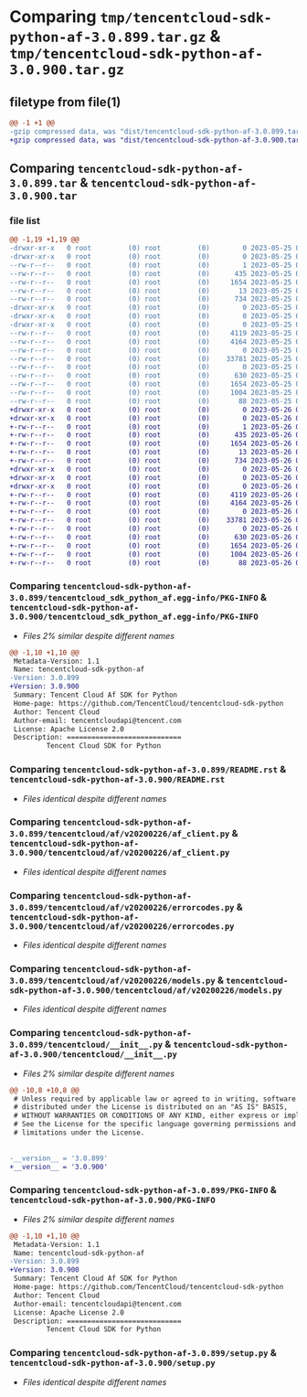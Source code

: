 # Comparing `tmp/tencentcloud-sdk-python-af-3.0.899.tar.gz` & `tmp/tencentcloud-sdk-python-af-3.0.900.tar.gz`

## filetype from file(1)

```diff
@@ -1 +1 @@
-gzip compressed data, was "dist/tencentcloud-sdk-python-af-3.0.899.tar", last modified: Thu May 25 00:15:28 2023, max compression
+gzip compressed data, was "dist/tencentcloud-sdk-python-af-3.0.900.tar", last modified: Fri May 26 02:08:53 2023, max compression
```

## Comparing `tencentcloud-sdk-python-af-3.0.899.tar` & `tencentcloud-sdk-python-af-3.0.900.tar`

### file list

```diff
@@ -1,19 +1,19 @@
-drwxr-xr-x   0 root         (0) root         (0)        0 2023-05-25 00:15:28.000000 tencentcloud-sdk-python-af-3.0.899/
-drwxr-xr-x   0 root         (0) root         (0)        0 2023-05-25 00:15:28.000000 tencentcloud-sdk-python-af-3.0.899/tencentcloud_sdk_python_af.egg-info/
--rw-r--r--   0 root         (0) root         (0)        1 2023-05-25 00:15:28.000000 tencentcloud-sdk-python-af-3.0.899/tencentcloud_sdk_python_af.egg-info/dependency_links.txt
--rw-r--r--   0 root         (0) root         (0)      435 2023-05-25 00:15:28.000000 tencentcloud-sdk-python-af-3.0.899/tencentcloud_sdk_python_af.egg-info/SOURCES.txt
--rw-r--r--   0 root         (0) root         (0)     1654 2023-05-25 00:15:28.000000 tencentcloud-sdk-python-af-3.0.899/tencentcloud_sdk_python_af.egg-info/PKG-INFO
--rw-r--r--   0 root         (0) root         (0)       13 2023-05-25 00:15:28.000000 tencentcloud-sdk-python-af-3.0.899/tencentcloud_sdk_python_af.egg-info/top_level.txt
--rw-r--r--   0 root         (0) root         (0)      734 2023-05-25 00:15:28.000000 tencentcloud-sdk-python-af-3.0.899/README.rst
-drwxr-xr-x   0 root         (0) root         (0)        0 2023-05-25 00:15:28.000000 tencentcloud-sdk-python-af-3.0.899/tencentcloud/
-drwxr-xr-x   0 root         (0) root         (0)        0 2023-05-25 00:15:28.000000 tencentcloud-sdk-python-af-3.0.899/tencentcloud/af/
-drwxr-xr-x   0 root         (0) root         (0)        0 2023-05-25 00:15:28.000000 tencentcloud-sdk-python-af-3.0.899/tencentcloud/af/v20200226/
--rw-r--r--   0 root         (0) root         (0)     4119 2023-05-25 00:15:28.000000 tencentcloud-sdk-python-af-3.0.899/tencentcloud/af/v20200226/af_client.py
--rw-r--r--   0 root         (0) root         (0)     4164 2023-05-25 00:15:28.000000 tencentcloud-sdk-python-af-3.0.899/tencentcloud/af/v20200226/errorcodes.py
--rw-r--r--   0 root         (0) root         (0)        0 2023-05-25 00:15:28.000000 tencentcloud-sdk-python-af-3.0.899/tencentcloud/af/v20200226/__init__.py
--rw-r--r--   0 root         (0) root         (0)    33781 2023-05-25 00:15:28.000000 tencentcloud-sdk-python-af-3.0.899/tencentcloud/af/v20200226/models.py
--rw-r--r--   0 root         (0) root         (0)        0 2023-05-25 00:15:28.000000 tencentcloud-sdk-python-af-3.0.899/tencentcloud/af/__init__.py
--rw-r--r--   0 root         (0) root         (0)      630 2023-05-25 00:15:28.000000 tencentcloud-sdk-python-af-3.0.899/tencentcloud/__init__.py
--rw-r--r--   0 root         (0) root         (0)     1654 2023-05-25 00:15:28.000000 tencentcloud-sdk-python-af-3.0.899/PKG-INFO
--rw-r--r--   0 root         (0) root         (0)     1004 2023-05-25 00:15:28.000000 tencentcloud-sdk-python-af-3.0.899/setup.py
--rw-r--r--   0 root         (0) root         (0)       88 2023-05-25 00:15:28.000000 tencentcloud-sdk-python-af-3.0.899/setup.cfg
+drwxr-xr-x   0 root         (0) root         (0)        0 2023-05-26 02:08:53.000000 tencentcloud-sdk-python-af-3.0.900/
+drwxr-xr-x   0 root         (0) root         (0)        0 2023-05-26 02:08:53.000000 tencentcloud-sdk-python-af-3.0.900/tencentcloud_sdk_python_af.egg-info/
+-rw-r--r--   0 root         (0) root         (0)        1 2023-05-26 02:08:53.000000 tencentcloud-sdk-python-af-3.0.900/tencentcloud_sdk_python_af.egg-info/dependency_links.txt
+-rw-r--r--   0 root         (0) root         (0)      435 2023-05-26 02:08:53.000000 tencentcloud-sdk-python-af-3.0.900/tencentcloud_sdk_python_af.egg-info/SOURCES.txt
+-rw-r--r--   0 root         (0) root         (0)     1654 2023-05-26 02:08:53.000000 tencentcloud-sdk-python-af-3.0.900/tencentcloud_sdk_python_af.egg-info/PKG-INFO
+-rw-r--r--   0 root         (0) root         (0)       13 2023-05-26 02:08:53.000000 tencentcloud-sdk-python-af-3.0.900/tencentcloud_sdk_python_af.egg-info/top_level.txt
+-rw-r--r--   0 root         (0) root         (0)      734 2023-05-26 02:08:53.000000 tencentcloud-sdk-python-af-3.0.900/README.rst
+drwxr-xr-x   0 root         (0) root         (0)        0 2023-05-26 02:08:53.000000 tencentcloud-sdk-python-af-3.0.900/tencentcloud/
+drwxr-xr-x   0 root         (0) root         (0)        0 2023-05-26 02:08:53.000000 tencentcloud-sdk-python-af-3.0.900/tencentcloud/af/
+drwxr-xr-x   0 root         (0) root         (0)        0 2023-05-26 02:08:53.000000 tencentcloud-sdk-python-af-3.0.900/tencentcloud/af/v20200226/
+-rw-r--r--   0 root         (0) root         (0)     4119 2023-05-26 02:08:53.000000 tencentcloud-sdk-python-af-3.0.900/tencentcloud/af/v20200226/af_client.py
+-rw-r--r--   0 root         (0) root         (0)     4164 2023-05-26 02:08:53.000000 tencentcloud-sdk-python-af-3.0.900/tencentcloud/af/v20200226/errorcodes.py
+-rw-r--r--   0 root         (0) root         (0)        0 2023-05-26 02:08:53.000000 tencentcloud-sdk-python-af-3.0.900/tencentcloud/af/v20200226/__init__.py
+-rw-r--r--   0 root         (0) root         (0)    33781 2023-05-26 02:08:53.000000 tencentcloud-sdk-python-af-3.0.900/tencentcloud/af/v20200226/models.py
+-rw-r--r--   0 root         (0) root         (0)        0 2023-05-26 02:08:53.000000 tencentcloud-sdk-python-af-3.0.900/tencentcloud/af/__init__.py
+-rw-r--r--   0 root         (0) root         (0)      630 2023-05-26 02:08:53.000000 tencentcloud-sdk-python-af-3.0.900/tencentcloud/__init__.py
+-rw-r--r--   0 root         (0) root         (0)     1654 2023-05-26 02:08:53.000000 tencentcloud-sdk-python-af-3.0.900/PKG-INFO
+-rw-r--r--   0 root         (0) root         (0)     1004 2023-05-26 02:08:53.000000 tencentcloud-sdk-python-af-3.0.900/setup.py
+-rw-r--r--   0 root         (0) root         (0)       88 2023-05-26 02:08:53.000000 tencentcloud-sdk-python-af-3.0.900/setup.cfg
```

### Comparing `tencentcloud-sdk-python-af-3.0.899/tencentcloud_sdk_python_af.egg-info/PKG-INFO` & `tencentcloud-sdk-python-af-3.0.900/tencentcloud_sdk_python_af.egg-info/PKG-INFO`

 * *Files 2% similar despite different names*

```diff
@@ -1,10 +1,10 @@
 Metadata-Version: 1.1
 Name: tencentcloud-sdk-python-af
-Version: 3.0.899
+Version: 3.0.900
 Summary: Tencent Cloud Af SDK for Python
 Home-page: https://github.com/TencentCloud/tencentcloud-sdk-python
 Author: Tencent Cloud
 Author-email: tencentcloudapi@tencent.com
 License: Apache License 2.0
 Description: ============================
         Tencent Cloud SDK for Python
```

### Comparing `tencentcloud-sdk-python-af-3.0.899/README.rst` & `tencentcloud-sdk-python-af-3.0.900/README.rst`

 * *Files identical despite different names*

### Comparing `tencentcloud-sdk-python-af-3.0.899/tencentcloud/af/v20200226/af_client.py` & `tencentcloud-sdk-python-af-3.0.900/tencentcloud/af/v20200226/af_client.py`

 * *Files identical despite different names*

### Comparing `tencentcloud-sdk-python-af-3.0.899/tencentcloud/af/v20200226/errorcodes.py` & `tencentcloud-sdk-python-af-3.0.900/tencentcloud/af/v20200226/errorcodes.py`

 * *Files identical despite different names*

### Comparing `tencentcloud-sdk-python-af-3.0.899/tencentcloud/af/v20200226/models.py` & `tencentcloud-sdk-python-af-3.0.900/tencentcloud/af/v20200226/models.py`

 * *Files identical despite different names*

### Comparing `tencentcloud-sdk-python-af-3.0.899/tencentcloud/__init__.py` & `tencentcloud-sdk-python-af-3.0.900/tencentcloud/__init__.py`

 * *Files 2% similar despite different names*

```diff
@@ -10,8 +10,8 @@
 # Unless required by applicable law or agreed to in writing, software
 # distributed under the License is distributed on an "AS IS" BASIS,
 # WITHOUT WARRANTIES OR CONDITIONS OF ANY KIND, either express or implied.
 # See the License for the specific language governing permissions and
 # limitations under the License.
 
 
-__version__ = '3.0.899'
+__version__ = '3.0.900'
```

### Comparing `tencentcloud-sdk-python-af-3.0.899/PKG-INFO` & `tencentcloud-sdk-python-af-3.0.900/PKG-INFO`

 * *Files 2% similar despite different names*

```diff
@@ -1,10 +1,10 @@
 Metadata-Version: 1.1
 Name: tencentcloud-sdk-python-af
-Version: 3.0.899
+Version: 3.0.900
 Summary: Tencent Cloud Af SDK for Python
 Home-page: https://github.com/TencentCloud/tencentcloud-sdk-python
 Author: Tencent Cloud
 Author-email: tencentcloudapi@tencent.com
 License: Apache License 2.0
 Description: ============================
         Tencent Cloud SDK for Python
```

### Comparing `tencentcloud-sdk-python-af-3.0.899/setup.py` & `tencentcloud-sdk-python-af-3.0.900/setup.py`

 * *Files identical despite different names*

